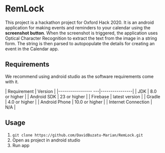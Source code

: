 # RemLock
This project is a hackathon project for Oxford Hack 2020. It is an android application for making events and reminders to your calendar using the **screenshot button**. When the screenshot is triggered, the application uses Optical Character Recognition to extract the text from the image in a string form. The string is then parsed to autopopulate the details for creating an event in the Calendar app.

## Requirements
We recommend using android studio as the software requirements come with it.

| Requirement         | Version        |
|----------------- ---|----------------|
| JDK                 | 8.0 or higher  |
| Android SDK         | 23 or higher   |
| Firebase            | latest version |
| Gradle              | 4.0 or higher  |
| Android Phone       | 10.0 or higher |
| Internet Connection | N/A            |


## Usage
1. `git clone https://github.com/DavidBuzatu-Marian/RemLock.git`
2. Open as project in android studio
3. Run app


